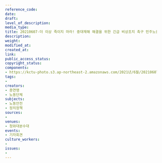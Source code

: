 ```yaml
---
reference_code: 
date: 
draft: 
level_of_description: 
media_type: 
title: 20210607-더 이상 죽이지 마라! 중대재해 해결을 위한 긴급 비상조치 촉구 민주노총 기자회견
description: 
weight: 
modified_at: 
created_at: 
link: 
public_access_status: 
copyright_status: 
components:
- https://kctu-photo.s3.ap-northeast-2.amazonaws.com/2021년/6월/20210607-더+이상+죽이지+마라!+중대재해+해결을+위한+긴급+비상조치+촉구+민주노총+기자회견/_1D20344.jpg
tags:
- 
creators:
- 총연맹
- 노동단체
subjects:
- 노동안전
- 정치정책
sources:
- 
venues:
- 청와대분수대
events:
- 기자회견
culture_workers:
- 
issues:
- 
---
```

